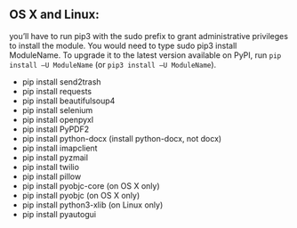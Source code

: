 ## OS X and Linux: 
you’ll have to run pip3 with the sudo prefix to grant administrative privileges to install the module. You would need to type sudo pip3 install ModuleName.
To upgrade it to the latest version available on PyPI, run `pip install –U ModuleName` (or `pip3 install –U ModuleName`).
- pip install send2trash
- pip install requests
- pip install beautifulsoup4
- pip install selenium
- pip install openpyxl
- pip install PyPDF2
- pip install python-docx (install python-docx, not docx)
- pip install imapclient
- pip install pyzmail
- pip install twilio
- pip install pillow
- pip install pyobjc-core (on OS X only)
- pip install pyobjc (on OS X only)
- pip install python3-xlib (on Linux only)
- pip install pyautogui